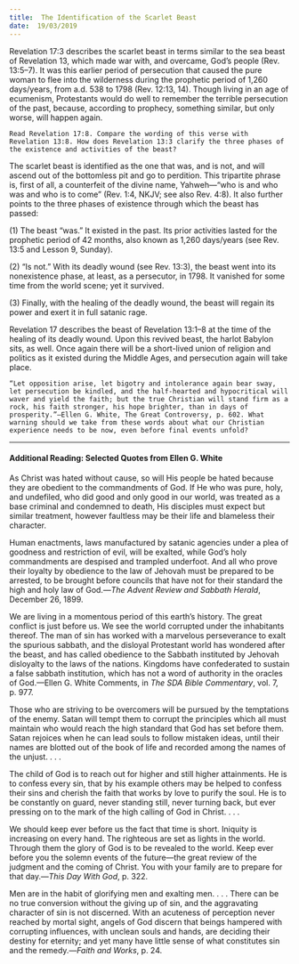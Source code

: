 ```yaml
---
title:  The Identification of the Scarlet Beast
date:  19/03/2019
---
```


Revelation 17:3 describes the scarlet beast in terms similar to the sea beast of Revelation 13, which made war with, and overcame, God’s people (Rev. 13:5–7). It was this earlier period of persecution that caused the pure woman to flee into the wilderness during the prophetic period of 1,260 days/years, from a.d. 538 to 1798 (Rev. 12:13, 14). Though living in an age of ecumenism, Protestants would do well to remember the terrible persecution of the past, because, according to prophecy, something similar, but only worse, will happen again.

`Read Revelation 17:8. Compare the wording of this verse with Revelation 13:8. How does Revelation 13:3 clarify the three phases of the existence and activities of the beast?`

The scarlet beast is identified as the one that was, and is not, and will ascend out of the bottomless pit and go to perdition. This tripartite phrase is, first of all, a counterfeit of the divine name, Yahweh—“who is and who was and who is to come” (Rev. 1:4, NKJV; see also Rev. 4:8). It also further points to the three phases of existence through which the beast has passed:

(1) The beast “was.” It existed in the past. Its prior activities lasted for the prophetic period of 42 months, also known as 1,260 days/years (see Rev. 13:5 and Lesson 9, Sunday).

(2) “Is not.” With its deadly wound (see Rev. 13:3), the beast went into its nonexistence phase, at least, as a persecutor, in 1798. It vanished for some time from the world scene; yet it survived.

(3) Finally, with the healing of the deadly wound, the beast will regain its power and exert it in full satanic rage.

Revelation 17 describes the beast of Revelation 13:1–8 at the time of the healing of its deadly wound. Upon this revived beast, the harlot Babylon sits, as well. Once again there will be a short-lived union of religion and politics as it existed during the Middle Ages, and persecution again will take place.

`“Let opposition arise, let bigotry and intolerance again bear sway, let persecution be kindled, and the half-hearted and hypocritical will waver and yield the faith; but the true Christian will stand firm as a rock, his faith stronger, his hope brighter, than in days of prosperity.”—Ellen G. White, The Great Controversy, p. 602. What warning should we take from these words about what our Christian experience needs to be now, even before final events unfold?`

---

#### Additional Reading: Selected Quotes from Ellen G. White

As Christ was hated without cause, so will His people be hated because they are obedient to the commandments of God. If He who was pure, holy, and undefiled, who did good and only good in our world, was treated as a base criminal and condemned to death, His disciples must expect but similar treatment, however faultless may be their life and blameless their character.

Human enactments, laws manufactured by satanic agencies under a plea of goodness and restriction of evil, will be exalted, while God’s holy commandments are despised and trampled underfoot. And all who prove their loyalty by obedience to the law of Jehovah must be prepared to be arrested, to be brought before councils that have not for their standard the high and holy law of God.—_The Advent Review and Sabbath Herald_, December 26, 1899. 

We are living in a momentous period of this earth’s history. The great conflict is just before us. We see the world corrupted under the inhabitants thereof. The man of sin has worked with a marvelous perseverance to exalt the spurious sabbath, and the disloyal Protestant world has wondered after the beast, and has called obedience to the Sabbath instituted by Jehovah disloyalty to the laws of the nations. Kingdoms have confederated to sustain a false sabbath institution, which has not a word of authority in the oracles of God.—Ellen G. White Comments, in _The SDA Bible Commentary_, vol. 7, p. 977. 

Those who are striving to be overcomers will be pursued by the temptations of the enemy. Satan will tempt them to corrupt the principles which all must maintain who would reach the high standard that God has set before them. Satan rejoices when he can lead souls to follow mistaken ideas, until their names are blotted out of the book of life and recorded among the names of the unjust. . . . 

The child of God is to reach out for higher and still higher attainments. He is to confess every sin, that by his example others may be helped to confess their sins and cherish the faith that works by love to purify the soul. He is to be constantly on guard, never standing still, never turning back, but ever pressing on to the mark of the high calling of God in Christ. . . .  

We should keep ever before us the fact that time is short. Iniquity is increasing on every hand. The righteous are set as lights in the world. Through them the glory of God is to be revealed to the world. Keep ever before you the solemn events of the future—the great review of the judgment and the coming of Christ. You with your family are to prepare for that day.—_This Day With God_, p. 322. 

Men are in the habit of glorifying men and exalting men. . . . There can be no true conversion without the giving up of sin, and the aggravating character of sin is not discerned. With an acuteness of perception never reached by mortal sight, angels of God discern that beings hampered with corrupting influences, with unclean souls and hands, are deciding their destiny for eternity; and yet many have little sense of what constitutes sin and the remedy.—_Faith and Works_, p. 24. 